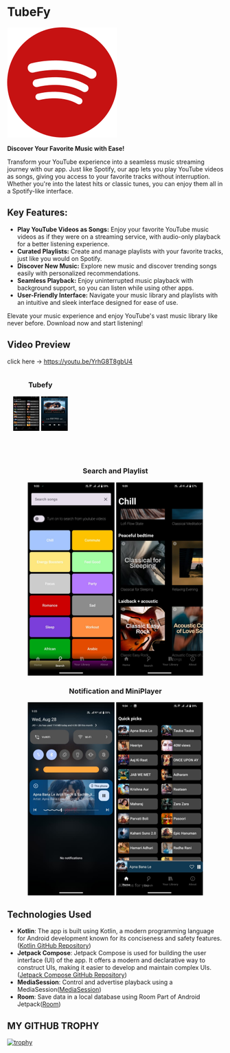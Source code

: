 # TubeFy
![TubeFy Logo](https://github.com/rameshvoltella/TubeFy/blob/beta/app/src/main/res/drawable/tubefy_icon.png)


**Discover Your Favorite Music with Ease!**

Transform your YouTube experience into a seamless music streaming journey with our app. Just like Spotify, our app lets you play YouTube videos as songs, giving you access to your favorite tracks without interruption. Whether you're into the latest hits or classic tunes, you can enjoy them all in a Spotify-like interface.

## Key Features:
- **Play YouTube Videos as Songs:** Enjoy your favorite YouTube music videos as if they were on a streaming service, with audio-only playback for a better listening experience.
- **Curated Playlists:** Create and manage playlists with your favorite tracks, just like you would on Spotify.
- **Discover New Music:** Explore new music and discover trending songs easily with personalized recommendations.
- **Seamless Playback:** Enjoy uninterrupted music playback with background support, so you can listen while using other apps.
- **User-Friendly Interface:** Navigate your music library and playlists with an intuitive and sleek interface designed for ease of use.

Elevate your music experience and enjoy YouTube's vast music library like never before. Download now and start listening!
## Video Preview

click here -> https://youtu.be/YrhG8T8gbU4

<div style="display: grid; grid-template-columns: repeat(3, 1fr); gap: 20px;">
    <div style="text-align: center;">
        <h3>Tubefy</h3>
        <img src="https://github.com/rameshvoltella/TubeFy/blob/beta/screenshots/WhatsApp%20Image%202024-08-28%20at%209.08.59%20PM.jpeg" alt="List" style="width: 40%; height: 40%;">
        <img src="https://github.com/rameshvoltella/TubeFy/blob/beta/screenshots/WhatsApp%20Image%202024-08-28%20at%209.09.37%20PM(1).jpeg" alt="Player" style="width: 40%; height: 40%;">
    </div>
</div>

<div style="text-align: center;">
        <h3>Search and Playlist</h3>
     <img src="https://github.com/rameshvoltella/TubeFy/blob/beta/screenshots/WhatsApp%20Image%202024-08-28%20at%209.09.36%20PM(1).jpeg" alt="Search" style="width: 40%; height: 40%;">
    <img src="https://github.com/rameshvoltella/TubeFy/blob/beta/screenshots/WhatsApp%20Image%202024-08-28%20at%209.09.40%20PM.jpeg" alt="Playlist" style="width: 40%; height: 40%;">

</div>

<div style="text-align: center;">
        <h3>Notification and MiniPlayer</h3>
     <img src="https://github.com/rameshvoltella/TubeFy/blob/beta/screenshots/WhatsApp%20Image%202024-08-28%20at%209.09.38%20PM(1).jpeg" alt="Notification" style="width: 40%; height: 40%;">
    <img src="https://github.com/rameshvoltella/TubeFy/blob/beta/screenshots/WhatsApp%20Image%202024-08-28%20at%209.09.38%20PM.jpeg" alt="MiniPlayer" style="width: 40%; height: 40%;">

</div>

## Technologies Used

- **Kotlin**: The app is built using Kotlin, a modern programming language for Android development known for its conciseness and safety features. ([Kotlin GitHub Repository](https://github.com/JetBrains/kotlin))
- **Jetpack Compose**: Jetpack Compose is used for building the user interface (UI) of the app. It offers a modern and declarative way to construct UIs, making it easier to develop and maintain complex UIs. ([Jetpack Compose GitHub Repository](https://github.com/androidx/androidx/tree/androidx-main/compose))
- **MediaSession**: Control and advertise playback using a MediaSession([MediaSession](https://developer.android.com/media/media3/session/control-playback))
- **Room**: Save data in a local database using Room   Part of Android Jetpack([Room](https://developer.android.com/training/data-storage/room))

## MY GITHUB TROPHY

[![trophy](https://github-profile-trophy.vercel.app/?username=rameshvoltella)](https://github.com/ryo-ma/github-profile-trophy)
